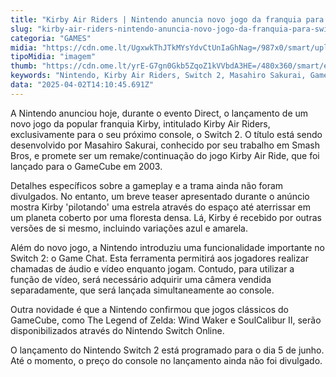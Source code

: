 ```yaml
---
title: "Kirby Air Riders | Nintendo anuncia novo jogo da franquia para Switch 2"
slug: "kirby-air-riders-nintendo-anuncia-novo-jogo-da-franquia-para-switch-2"
categoria: "GAMES"
midia: "https://cdn.ome.lt/UgxwkThJTkMYsYdvCtUnIaGhNag=/987x0/smart/uploads/conteudo/fotos/OMELETE_CAPA_-_2025-04-02T110408.852.png"
tipoMidia: "imagem"
thumb: "https://cdn.ome.lt/yrE-G7gn0Gkb5ZqoZ1kVVbdA3HE=/480x360/smart/extras/conteudos/omelete_THUMB_-_2025-04-02T110346.946.png"
keywords: "Nintendo, Kirby Air Riders, Switch 2, Masahiro Sakurai, GameCube"
data: "2025-04-02T14:10:45.691Z"
---
```


A Nintendo anunciou hoje, durante o evento Direct, o lançamento de um novo jogo da popular franquia Kirby, intitulado Kirby Air Riders, exclusivamente para o seu próximo console, o Switch 2. O título está sendo desenvolvido por Masahiro Sakurai, conhecido por seu trabalho em Smash Bros, e promete ser um remake/continuação do jogo Kirby Air Ride, que foi lançado para o GameCube em 2003.

Detalhes específicos sobre a gameplay e a trama ainda não foram divulgados. No entanto, um breve teaser apresentado durante o anúncio mostra Kirby 'pilotando' uma estrela através do espaço até aterrissar em um planeta coberto por uma floresta densa. Lá, Kirby é recebido por outras versões de si mesmo, incluindo variações azul e amarela.

Além do novo jogo, a Nintendo introduziu uma funcionalidade importante no Switch 2: o Game Chat. Esta ferramenta permitirá aos jogadores realizar chamadas de áudio e vídeo enquanto jogam. Contudo, para utilizar a função de vídeo, será necessário adquirir uma câmera vendida separadamente, que será lançada simultaneamente ao console.

Outra novidade é que a Nintendo confirmou que jogos clássicos do GameCube, como The Legend of Zelda: Wind Waker e SoulCalibur II, serão disponibilizados através do Nintendo Switch Online.

O lançamento do Nintendo Switch 2 está programado para o dia 5 de junho. Até o momento, o preço do console no lançamento ainda não foi divulgado.